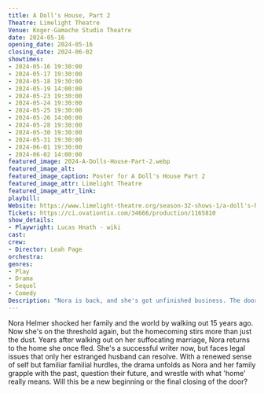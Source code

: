 ```yaml
---
title: A Doll's House, Part 2
Theatre: Limelight Theatre
Venue: Koger-Gamache Studio Theatre
date: 2024-05-16
opening_date: 2024-05-16
closing_date: 2024-06-02
showtimes:
- 2024-05-16 19:30:00
- 2024-05-17 19:30:00
- 2024-05-18 19:30:00
- 2024-05-19 14:00:00
- 2024-05-23 19:30:00
- 2024-05-24 19:30:00
- 2024-05-25 19:30:00
- 2024-05-26 14:00:00
- 2024-05-28 19:30:00
- 2024-05-30 19:30:00
- 2024-05-31 19:30:00
- 2024-06-01 19:30:00
- 2024-06-02 14:00:00
featured_image: 2024-A-Dolls-House-Part-2.webp
featured_image_alt: 
featured_image_caption: Poster for A Doll's House Part 2
featured_image_attr: Limelight Theatre
featured_image_attr_link: 
playbill:
Website: https://www.limelight-theatre.org/season-32-shows-1/a-doll's-house-part-2
Tickets: https://ci.ovationtix.com/34666/production/1165810
show_details: 
- Playwright: Lucas Hnath - wiki
cast:
crew:
- Director: Leah Page
orchestra:
genres: 
- Play
- Drama
- Sequel
- Comedy
Description: "Nora is back, and she's got unfinished business. The door that slammed shut reopens, igniting sparks in a home forever changed."
---
```

Nora Helmer shocked her family and the world by walking out 15 years ago. Now she's on the threshold again, but the homecoming stirs more than just the dust. Years after walking out on her suffocating marriage, Nora returns to the home she once fled. She's a successful writer now, but faces legal issues that only her estranged husband can resolve. With a renewed sense of self but familiar familial hurdles, the drama unfolds as Nora and her family grapple with the past, question their future, and wrestle with what 'home' really means. Will this be a new beginning or the final closing of the door?